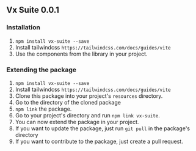 ## Vx Suite 0.0.1


### Installation
1. `npm install vx-suite --save`
2. Install tailwindcss `https://tailwindcss.com/docs/guides/vite`
3. Use the components from the library in your project.

### Extending the package
1. `npm install vx-suite --save`
2. Install tailwindcss `https://tailwindcss.com/docs/guides/vite`
3. Clone this package into your project's `resources` directory.
4. Go to the directory of the cloned package
5. `npm link` the package.
6. Go to your project's directory and run `npm link vx-suite`.
7. You can now extend the package in your project.
8. If you want to update the package, just run `git pull` in the package's directory
9. If you want to contribute to the package, just create a pull request.
